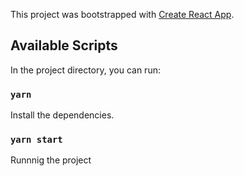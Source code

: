 This project was bootstrapped with [Create React App](https://github.com/facebook/create-react-app).

## Available Scripts

In the project directory, you can run:

### `yarn`

Install the dependencies.

###  `yarn start`

Runnnig the project

